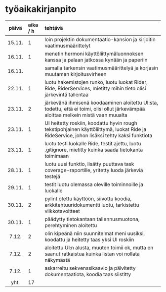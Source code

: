 # työaikakirjanpito

| päivä | aika / h | tehtävä  |
| :----:|:-----| :-----|
| 15.11. | 1    | loin projektin dokumentaatio-kansion ja kirjoitin vaatimusmäärittelyt |
| 16.11. | 1    | menetin hermoni käyttöliittymäluonnoksen kanssa ja palaan jatkossa kynään ja paperiin |
| 16.11. |      | samalla tarkensin vaatimusmäärittelyä ja korjasin muutaman kirjoitusvirheen |
| 22.11. | 1    | luotu hakemistojen runko, luotu luokat Rider, Ride, RiderServices, mietitty mihin tieto olisi järkevintä tallentaa |
| 23.11. | 2    | järkevänä ihmisenä koodaaminen aloitettu UI:sta, todettu, että ei toimi, olisi ollut järkevämpää aloittaa melkein mistä vaan muualta |
| 23.11. | 1    | UI heitetty roskiin, koodattu hyvin rough tekstipohjainen käyttöliittymä, luokat Ride ja RideService, johon lisäksi tehty kaksi funktiota|
| 23.11. | 1    | luotu testi luokalle Ride, testit ajettu, luotu .gitignore, mietitty kuinka saada tietokanta toimimaan|
| 28.11. | 1    | luotu uusi funktio, lisätty puuttava task coverage-raportille, yritetty luoda järkeviä testejä|
| 29.11. | 1    | testit luotu olemassa oleville toiminnoille ja luokalle|
| 30.11. | 2    | pylint otettu käyttöön, siivottu koodia, arkkitehtuuridokumentti luotu, tarkistettu viikkotavoitteet|
| 30.11. | 1    | päädytty tietokantaan tallennusmuotona, perehtyminen aloitettu|
| 7.12. | 2   | olin kipeänä niin suunnitelmat meni uusiksi, koodattu ja heitetty taas yksi UI roskiin |
| 7.12. | 2    | aloitettu UI:n alusta, muuten toimii ok, mutta en saanut ratkaistua kuinka listan voi nollata näkymästä|
| 7.12. | 1    | askarreltu sekvenssikaavio ja päivitetty dokumentaatiota, koodia taas siistitty|
| yht. |   17  | |
